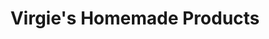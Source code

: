 ---
title: "Virgie's Homemade Products"
url: /bacolod-city/virgies-homemade-products/
shop: bakery
---